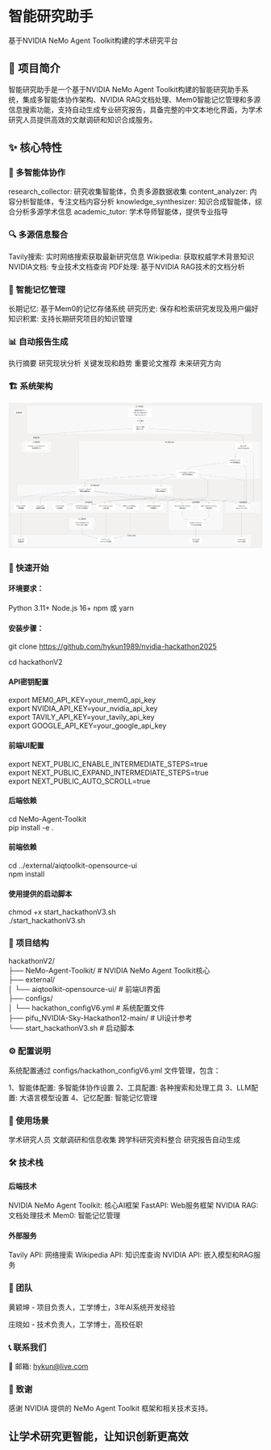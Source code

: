 # 智能研究助手
基于NVIDIA NeMo Agent Toolkit构建的学术研究平台

## 📖 项目简介
智能研究助手是一个基于NVIDIA NeMo Agent Toolkit构建的智能研究助手系统，集成多智能体协作架构、NVIDIA RAG文档处理、Mem0智能记忆管理和多源信息搜索功能，支持自动生成专业研究报告，具备完整的中文本地化界面，为学术研究人员提供高效的文献调研和知识合成服务。

## ✨ 核心特性
### 🤖 多智能体协作
research_collector: 研究收集智能体，负责多源数据收集
content_analyzer: 内容分析智能体，专注文档内容分析
knowledge_synthesizer: 知识合成智能体，综合分析多源学术信息
academic_tutor: 学术导师智能体，提供专业指导

### 🔍 多源信息整合
Tavily搜索: 实时网络搜索获取最新研究信息
Wikipedia: 获取权威学术背景知识
NVIDIA文档: 专业技术文档查询
PDF处理: 基于NVIDIA RAG技术的文档分析

### 🧠 智能记忆管理
长期记忆: 基于Mem0的记忆存储系统
研究历史: 保存和检索研究发现及用户偏好
知识积累: 支持长期研究项目的知识管理

### 📊 自动报告生成
执行摘要
研究现状分析
关键发现和趋势
重要论文推荐
未来研究方向
### 🏗️ 系统架构
![系统架构图](images/system.png)
### 🚀 快速开始
#### 环境要求：

Python 3.11+
Node.js 16+
npm 或 yarn

#### 安装步骤：

git clone https://github.com/hykun1989/nvidia-hackathon2025

cd hackathonV2

#### API密钥配置  
export MEM0_API_KEY=your_mem0_api_key  
export NVIDIA_API_KEY=your_nvidia_api_key  
export TAVILY_API_KEY=your_tavily_api_key  
export GOOGLE_API_KEY=your_google_api_key  
  
####  前端UI配置  
export NEXT_PUBLIC_ENABLE_INTERMEDIATE_STEPS=true  
export NEXT_PUBLIC_EXPAND_INTERMEDIATE_STEPS=true  
export NEXT_PUBLIC_AUTO_SCROLL=true


#### 后端依赖  
cd NeMo-Agent-Toolkit  
pip install -e .  
  
#### 前端依赖  
cd ../external/aiqtoolkit-opensource-ui  
npm install

#### 使用提供的启动脚本  
chmod +x start_hackathonV3.sh  
./start_hackathonV3.sh

### 📁 项目结构
hackathonV2/  
├── NeMo-Agent-Toolkit/          # NVIDIA NeMo Agent Toolkit核心  
├── external/  
│   └── aiqtoolkit-opensource-ui/ # 前端UI界面  
├── configs/  
│   └── hackathon_configV6.yml   # 系统配置文件  
├── pifu_NVIDIA-Sky-Hackathon12-main/ # UI设计参考  
└── start_hackathonV3.sh         # 启动脚本  
### ⚙️ 配置说明
系统配置通过 configs/hackathon_configV6.yml 文件管理，包含：

1、智能体配置: 多智能体协作设置
2、工具配置: 各种搜索和处理工具
3、LLM配置: 大语言模型设置
4、记忆配置: 智能记忆管理
### 🎯 使用场景
学术研究人员
文献调研和信息收集
跨学科研究资料整合
研究报告自动生成

### 🛠️ 技术栈
#### 后端技术

NVIDIA NeMo Agent Toolkit: 核心AI框架
FastAPI: Web服务框架
NVIDIA RAG: 文档处理技术
Mem0: 智能记忆管理

#### 外部服务

Tavily API: 网络搜索
Wikipedia API: 知识库查询
NVIDIA API: 嵌入模型和RAG服务

### 👥 团队
黄颖坤 - 项目负责人，工学博士，3年AI系统开发经验

庄晓如 - 技术负责人，工学博士，高校任职
### 📞 联系我们
📧 邮箱: hykun@live.com
### 🙏 致谢
感谢 NVIDIA 提供的 NeMo Agent Toolkit 框架和相关技术支持。

## 让学术研究更智能，让知识创新更高效
